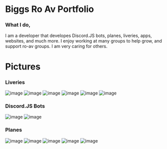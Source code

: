 # Biggs Ro Av Portfolio

### What I do,
I am a developer that developes Discord.JS bots, planes, liveries, apps, websites, and much more.
I enjoy working at many groups to help grow, and support ro-av groups. I am very caring for others.

# Pictures

### Liveries

![image](https://user-images.githubusercontent.com/79596269/121393981-e306af00-c91e-11eb-8305-13814773d90a.png)
![image](https://user-images.githubusercontent.com/79596269/121394001-e9952680-c91e-11eb-9829-cf9877a340ff.png)
![image](https://user-images.githubusercontent.com/79596269/121394020-ee59da80-c91e-11eb-9eff-7ef775b02008.png)
![image](https://user-images.githubusercontent.com/79596269/121394034-f285f800-c91e-11eb-94a8-e36af3f523be.png)
![image](https://user-images.githubusercontent.com/79596269/121394052-f6197f00-c91e-11eb-9518-d38efbd99544.png)
![image](https://user-images.githubusercontent.com/79596269/121394194-18ab9800-c91f-11eb-920c-cf2fc869dcc8.png)


### Discord.JS Bots

![image](https://user-images.githubusercontent.com/79596269/121394731-a12a3880-c91f-11eb-9be7-6e46d0551e81.png)
![image](https://user-images.githubusercontent.com/79596269/121394923-d898e500-c91f-11eb-85a7-7cbbd9916a69.png)

### Planes

![image](https://user-images.githubusercontent.com/79596269/121395176-1d248080-c920-11eb-881e-ceb5621a2c08.png)
![image](https://user-images.githubusercontent.com/79596269/121395232-32011400-c920-11eb-93b4-f73979b86765.png)
![image](https://user-images.githubusercontent.com/79596269/121395316-480ed480-c920-11eb-9af7-610b6d4d580f.png)
![image](https://user-images.githubusercontent.com/79596269/121395360-56f58700-c920-11eb-8d2f-49d734d43711.png)
![image](https://user-images.githubusercontent.com/79596269/121395480-7ab8cd00-c920-11eb-90d0-70f9a1796a4d.png)
